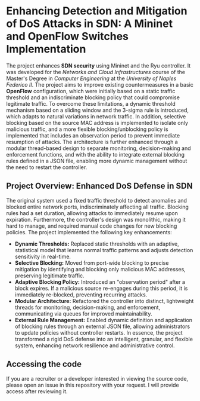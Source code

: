 # Enhancing Detection and Mitigation of DoS Attacks in SDN: A Mininet and OpenFlow Switches Implementation
The project enhances **SDN security** using Mininet and the Ryu controller. It was developed for the *_Networks and Cloud Infrastructures_* course of the Master's Degree in *_Computer Engineering_* at the *_University of Naples Federico II_*. The project aims to improve existing countermeasures in a basic **OpenFlow** configuration, which were initially based on a static traffic threshold and an indiscriminate blocking policy that could compromise legitimate traffic. To overcome these limitations, a dynamic threshold mechanism based on a sliding window and the 3-sigma rule is introduced, which adapts to natural variations in network traffic. In addition, selective blocking based on the source MAC address is implemented to isolate only malicious traffic, and a more flexible blocking/unblocking policy is implemented that includes an observation period to prevent immediate resumption of attacks. The architecture is further enhanced through a modular thread-based design to separate monitoring, decision-making and enforcement functions, and with the ability to integrate external blocking rules defined in a JSON file, enabling more dynamic management without the need to restart the controller.

## Project Overview: Enhanced DoS Defense in SDN
The original system used a fixed traffic threshold to detect anomalies and blocked entire network ports, indiscriminately affecting all traffic. Blocking rules had a set duration, allowing attacks to immediately resume upon expiration. Furthermore, the controller's design was monolithic, making it hard to manage, and required manual code changes for new blocking policies.
The project implemented the following key enhancements:
*   **Dynamic Thresholds:** Replaced static thresholds with an adaptive, statistical model that learns normal traffic patterns and adjusts detection sensitivity in real-time.
*   **Selective Blocking:** Moved from port-wide blocking to precise mitigation by identifying and blocking only malicious MAC addresses, preserving legitimate traffic.
*   **Adaptive Blocking Policy:** Introduced an "observation period" after a block expires. If a malicious source re-engages during this period, it is immediately re-blocked, preventing recurring attacks.
*   **Modular Architecture:** Refactored the controller into distinct, lightweight threads for monitoring, decision-making, and enforcement, communicating via queues for improved maintainability.
*   **External Rule Management:** Enabled dynamic definition and application of blocking rules through an external JSON file, allowing administrators to update policies without controller restarts.
In essence, the project transformed a rigid DoS defense into an intelligent, granular, and flexible system, enhancing network resilience and administrative control.

## Accessing the code
If you are a recruiter or a developer interested in viewing the source code, please open an issue in this repository with your request. I will provide access after reviewing it.
